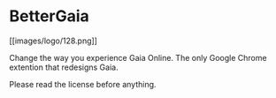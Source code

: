 BetterGaia
==========

[[images/logo/128.png]]

Change the way you experience Gaia Online. The only Google Chrome extention that redesigns Gaia.

Please read the license before anything.
